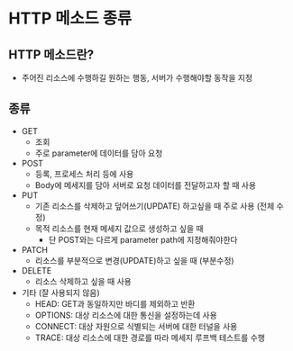 # HTTP 메소드 종류

## HTTP 메소드란?

- 주어진 리소스에 수행하길 원하는 행동, 서버가 수행해야할 동작을 지정

## 종류

- GET
    - 조회
    - 주로 parameter에 데이터를 담아 요청
- POST
    - 등록, 프로세스 처리 등에 사용
    - Body에 메세지를 담아 서버로 요청 데이터를 전달하고자 할 때 사용
- PUT
    - 기존 리소스를 삭제하고 덮어쓰기(UPDATE) 하고싶을 때 주로 사용 (전체 수정)
    - 목적 리소스를 현재 메세지 값으로 생성하고 싶을 때
        - 단 POST와는 다르게 parameter path에 지정해줘야한다
- PATCH
    - 리소스를 부분적으로 변경(UPDATE)하고 싶을 때 (부분수정)
- DELETE
    - 리소스 삭제하고 싶을 때 사용
- 기타 (잘 사용되지 않음)
    - HEAD: GET과 동일하지만 바디를 제외하고 반환
    - OPTIONS: 대상 리소스에 대한 통신을 설정하는데 사용
    - CONNECT: 대상 자원으로 식별되는 서버에 대한 터널을 사용
    - TRACE: 대상 리소스에 대한 경로를 따라 메세지 루프백 테스트를  수행